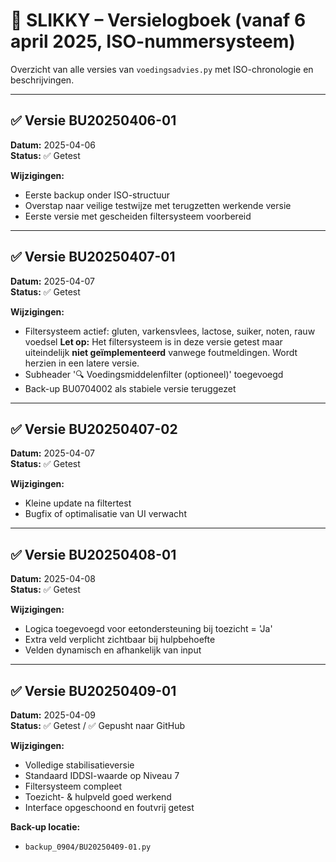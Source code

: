 # 📘 SLIKKY – Versielogboek (vanaf 6 april 2025, ISO-nummersysteem)

Overzicht van alle versies van `voedingsadvies.py` met ISO-chronologie en beschrijvingen.

---

## ✅ Versie BU20250406-01  
**Datum:** 2025-04-06  
**Status:** ✅ Getest  

**Wijzigingen:**  
- Eerste backup onder ISO-structuur  
- Overstap naar veilige testwijze met terugzetten werkende versie  
- Eerste versie met gescheiden filtersysteem voorbereid

---

## ✅ Versie BU20250407-01  
**Datum:** 2025-04-07  
**Status:** ✅ Getest  

**Wijzigingen:**  
- Filtersysteem actief: gluten, varkensvlees, lactose, suiker, noten, rauw voedsel 
**Let op:** Het filtersysteem is in deze versie getest maar uiteindelijk **niet geïmplementeerd** vanwege foutmeldingen. Wordt herzien in een latere versie. 
- Subheader '🔍 Voedingsmiddelenfilter (optioneel)' toegevoegd  
- Back-up BU0704002 als stabiele versie teruggezet

---

## ✅ Versie BU20250407-02  
**Datum:** 2025-04-07  
**Status:** ✅ Getest  

**Wijzigingen:**  
- Kleine update na filtertest  
- Bugfix of optimalisatie van UI verwacht  

---

## ✅ Versie BU20250408-01  
**Datum:** 2025-04-08  
**Status:** ✅ Getest  

**Wijzigingen:**  
- Logica toegevoegd voor eetondersteuning bij toezicht = 'Ja'  
- Extra veld verplicht zichtbaar bij hulpbehoefte  
- Velden dynamisch en afhankelijk van input

---

## ✅ Versie BU20250409-01  
**Datum:** 2025-04-09  
**Status:** ✅ Getest / ✅ Gepusht naar GitHub  

**Wijzigingen:**  
- Volledige stabilisatieversie  
- Standaard IDDSI-waarde op Niveau 7  
- Filtersysteem compleet  
- Toezicht- & hulpveld goed werkend  
- Interface opgeschoond en foutvrij getest

**Back-up locatie:**  
- `backup_0904/BU20250409-01.py`
